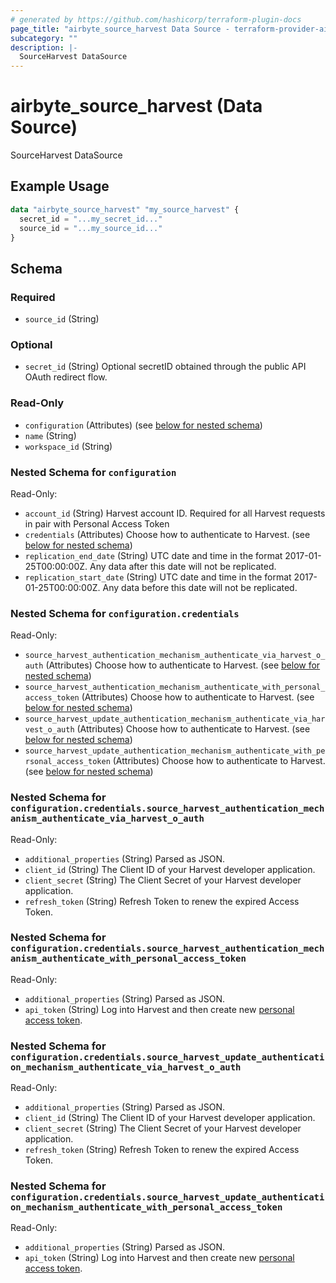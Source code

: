 ```yaml
---
# generated by https://github.com/hashicorp/terraform-plugin-docs
page_title: "airbyte_source_harvest Data Source - terraform-provider-airbyte"
subcategory: ""
description: |-
  SourceHarvest DataSource
---
```


# airbyte_source_harvest (Data Source)

SourceHarvest DataSource

## Example Usage

```terraform
data "airbyte_source_harvest" "my_source_harvest" {
  secret_id = "...my_secret_id..."
  source_id = "...my_source_id..."
}
```

<!-- schema generated by tfplugindocs -->
## Schema

### Required

- `source_id` (String)

### Optional

- `secret_id` (String) Optional secretID obtained through the public API OAuth redirect flow.

### Read-Only

- `configuration` (Attributes) (see [below for nested schema](#nestedatt--configuration))
- `name` (String)
- `workspace_id` (String)

<a id="nestedatt--configuration"></a>
### Nested Schema for `configuration`

Read-Only:

- `account_id` (String) Harvest account ID. Required for all Harvest requests in pair with Personal Access Token
- `credentials` (Attributes) Choose how to authenticate to Harvest. (see [below for nested schema](#nestedatt--configuration--credentials))
- `replication_end_date` (String) UTC date and time in the format 2017-01-25T00:00:00Z. Any data after this date will not be replicated.
- `replication_start_date` (String) UTC date and time in the format 2017-01-25T00:00:00Z. Any data before this date will not be replicated.

<a id="nestedatt--configuration--credentials"></a>
### Nested Schema for `configuration.credentials`

Read-Only:

- `source_harvest_authentication_mechanism_authenticate_via_harvest_o_auth` (Attributes) Choose how to authenticate to Harvest. (see [below for nested schema](#nestedatt--configuration--credentials--source_harvest_authentication_mechanism_authenticate_via_harvest_o_auth))
- `source_harvest_authentication_mechanism_authenticate_with_personal_access_token` (Attributes) Choose how to authenticate to Harvest. (see [below for nested schema](#nestedatt--configuration--credentials--source_harvest_authentication_mechanism_authenticate_with_personal_access_token))
- `source_harvest_update_authentication_mechanism_authenticate_via_harvest_o_auth` (Attributes) Choose how to authenticate to Harvest. (see [below for nested schema](#nestedatt--configuration--credentials--source_harvest_update_authentication_mechanism_authenticate_via_harvest_o_auth))
- `source_harvest_update_authentication_mechanism_authenticate_with_personal_access_token` (Attributes) Choose how to authenticate to Harvest. (see [below for nested schema](#nestedatt--configuration--credentials--source_harvest_update_authentication_mechanism_authenticate_with_personal_access_token))

<a id="nestedatt--configuration--credentials--source_harvest_authentication_mechanism_authenticate_via_harvest_o_auth"></a>
### Nested Schema for `configuration.credentials.source_harvest_authentication_mechanism_authenticate_via_harvest_o_auth`

Read-Only:

- `additional_properties` (String) Parsed as JSON.
- `client_id` (String) The Client ID of your Harvest developer application.
- `client_secret` (String) The Client Secret of your Harvest developer application.
- `refresh_token` (String) Refresh Token to renew the expired Access Token.


<a id="nestedatt--configuration--credentials--source_harvest_authentication_mechanism_authenticate_with_personal_access_token"></a>
### Nested Schema for `configuration.credentials.source_harvest_authentication_mechanism_authenticate_with_personal_access_token`

Read-Only:

- `additional_properties` (String) Parsed as JSON.
- `api_token` (String) Log into Harvest and then create new <a href="https://id.getharvest.com/developers"> personal access token</a>.


<a id="nestedatt--configuration--credentials--source_harvest_update_authentication_mechanism_authenticate_via_harvest_o_auth"></a>
### Nested Schema for `configuration.credentials.source_harvest_update_authentication_mechanism_authenticate_via_harvest_o_auth`

Read-Only:

- `additional_properties` (String) Parsed as JSON.
- `client_id` (String) The Client ID of your Harvest developer application.
- `client_secret` (String) The Client Secret of your Harvest developer application.
- `refresh_token` (String) Refresh Token to renew the expired Access Token.


<a id="nestedatt--configuration--credentials--source_harvest_update_authentication_mechanism_authenticate_with_personal_access_token"></a>
### Nested Schema for `configuration.credentials.source_harvest_update_authentication_mechanism_authenticate_with_personal_access_token`

Read-Only:

- `additional_properties` (String) Parsed as JSON.
- `api_token` (String) Log into Harvest and then create new <a href="https://id.getharvest.com/developers"> personal access token</a>.


